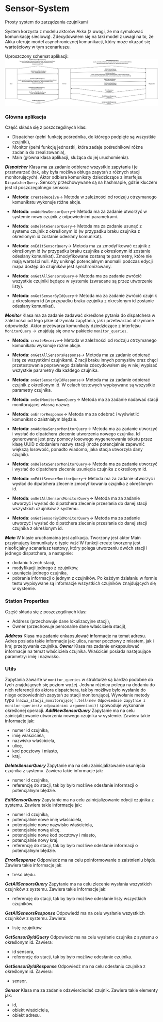 # Sensor-System
Prosty system do zarządzania czujnikami

System korzysta z modelu aktorów Akka (z uwagi, że ma symulować komunikację sieciową). Zdecydowałem się na taki model z uwagi na to, że Akka oferuje model asynchronicznej komunikacji, który może okazać się wartościowy w tym scenariuszu.

Uproszczony schemat aplikacji:
![alt text](https://github.com/Petros9/Sensor-System/blob/master/diagram.png)

### Główna aplikacja
Część składa się z poszczególnych klas:

- Dispatcher (pełni funkcję pośrednika, do którego podpięte są wszystkie czujniki),
- Monitor (pełni funkcję jednostki, która zadaje pośrednikowi różne zadania do zrealizowania),
- Main (główna klasa aplikacji, służąca do jej uruchomienia).

***Dispatcher***
Klasa ma za zadanie odbierać wszystkie zapytania i je przetwarzać (tak, aby była możliwa obługa zapytań z różnych stacji monitorujących).
Aktor odbiera komunikaty dziedziczące z interfejsu `DispatcherQuery`.
Sensory przechowywane są na hashmapie, gdzie kluczem jest id poszczególnego sensora.

* **Metoda:** `createReceive`->
Metoda w zależności od rodzaju otrzymanego komunikatu wykonuje różne akcje.

* **Metoda:** `onAddNewSensorQuery`->
Metoda ma za zadanie utworzyć w systemie nowy czujnik z odpowiednimi parametrami.

* **Metoda:** `onDeleteSensorQuery`->
Metoda ma za zadanie usunąć z systemu czujnik z określonym id (w przypadku braku czujnika z okreslonym id zostanie odesłany komunikat).

* **Metoda:** `onEditSensorQuery`->
Metoda ma za zmodyfikować czujnik z określonym id (w przypadku braku czujnika z okreslonym id zostanie odesłany komunikat). Zmodyfikowane zostaną te parametry, które nie mają wartości null.
Aby uniknąć potencjalnym anomalii podczas edycji mapa dostęp do czujników jest synchronizowany.

* **Metoda:** `onGetAllSensorsQuery`->
Metoda ma za zadanie zwrócić wszystkie czujniki będące w systemie (zwracane są przez utworzenie listy).

* **Metoda:** `onGetSensorByIdQuery`->
Metoda ma za zadanie zwrócić czujnik z określonym id (w przypadku braku czujnika z okreslonym id zostanie odesłany komunikat).


***Monitor***
Klasa ma za zadanie zadawać określone pytania do dispatchera w zależności od tego jakie otrzymała zapytania, jak i przetwarzać otrzymane odpowiedzi.
Aktor przetwarza komunikaty dziedziczące z interfejsu `MonitorQuery` -> znajdują się one w pakiecie `monitor_queries`.
* **Metoda:** `createReceive`->
Metoda w zależności od rodzaju otrzymanego komunikatu wykonuje różne akcje.

* **Metoda:** `onGetAllSensorsResponse`->
Metoda ma za zadanie odbierać listę ze wszystkimi czujnikami. Z racji braku innych pomysłów oraz chęci przetestowania poprawnego działania zdecydowałem się w niej wypisać wszystkie parametry dla każdego czujnika.
* **Metoda:** `onGetSensorByIdResponse`->
Metoda ma za zadanie odbierać czujnik z określonym id. W celach testowych wypisywane są wszystkie parametry czujnika.

* **Metoda:** `onSetMonitorNameQuery`->
Metoda ma za zadanie nadawać stacji monitorującej własną nazwę.

* **Metoda:** `onErrorResponse`->
Metoda ma za odebrać i wyświetlić komunikat o zaistniałym błędzie.

* **Metoda:** `onAddNewSensorMonitorQuery`->
Metoda ma za zadanie utworzyć i wysłać do dipatchera zlecenie utworzenia nowego czujnika. Id generowane jest przy pomocy losowego wygenerowania tekstu przez klasę UUID z dodaniem nazwy stacji (może potencjalnie zapewnić większą losowość, ponadto wiadomo, jaka stacja utworzyła dany czujnik).

* **Metoda:** `onDeleteSensorMonitorQuery`->
Metoda ma za zadanie utworzyć i wysłać do dipatchera zlecenie usunięcia czujnika z określonym id.

* **Metoda:** `onEditSensorMonitorQuery`->
Metoda ma za zadanie utworzyć i wysłać do dipatchera zlecenie zmodyfikowania czujnika z określonym id.

* **Metoda:** `onGetAllSensorsMonitorQuery`->
Metoda ma za zadanie utworzyć i wysłać do dipatchera zlecenie przesłania do danej stacji wszystkich czujników z systemu.

* **Metoda:** `onGetSensorByIdMonitorQuery`->
Metoda ma za zadanie utworzyć i wysłać do dipatchera zlecenie przesłania do danej stacji czujnika z określonym id.

***Main***
W klasie uruchamaina jest aplikacja. Tworzony jest aktor Main przyjmujący komunikaty o typie `Void`
W funkcji create tworzony jest nieoficjalny scenariusz testowy, który polega utworzeniu dwóch stacji i jednego dispatchera, a następnie:
- dodaniu trzech stacji,
- modyfikacji jednego z czujników,
- usunięcia jednego czujnika,
- pobrania informacji o jednym z czujników.
Po każdym działaniu w formie testu wypisywane są informacje wszystkich czujników znajdujących się w systemie.

### Station Properties

Część składa się z poszczególnych klas:

- Address (przechowuje dane lokalizacyjne stacji),
- Owner (przechowuje personalne dane właściciela stacji),


***Address*** 
Klasa ma zadanie enkapsulować informacje na temat adresu.
Adres posiada takie informacje jak: ulica, numer pocztowy z miastem, jak i kraj przebywania czujnika.
***Owner***
Klasa ma zadanie enkapsulować informacje na temat właściciela czujnika.
Właściciel posiada następujące parametry: imię i nazwisko. 

### Utils
Zapytania zawarte w `monitor_queries` w strukturze są bardzo podobne do tych znajdujących się poziom wyżej. Jedyna różnica polega na dodaniu do nich referencji do aktora dispatchera, tak by możliwe było wysłanie do niego odpowiednich zapytań ze stacji monitorującej.
Wywołanie metody typu `[nazwa_stacji_monitorującej].tell(new Odpowiednie zapytnie z monitor-queries(z odpowidnimi argumentami))` spowoduje wykonanie określonej operacji.
***AddNewSensorQuery*** 
Zapytanie ma na celu zainicjalizowanie utworzenia nowego czujnika w systemie. Zawiera takie informacje jak: 
- numer id czujnika,
- imię właściciela,
- nazwisko właściciela,
- ulicę,
- kod pocztowy i miasto,
- kraj.

***DeleteSensorQuery*** 
Zapytanie ma na celu zainicjalizowanie usunięcia czujnika z systemu. Zawiera takie informacje jak: 
- numer id czujnika,
- referencję do stacji, tak by było możliwe odesłanie informacji o potencjalnym błędzie.

***EditSensorQuery*** 
Zapytanie ma na celu zainicjalizowanie edycji czujnika z systemu. Zawiera takie informacje jak: 
- numer id czujnika,
- potencjalnie nowe imię właściciela,
- potencjalnie nowe nazwisko właściciela,
- potencjalnie nową ulicę,
- potencjalnie nowe kod pocztowy i miasto,
- potencjalnie nowy kraj.
- referencję do stacji, tak by było możliwe odesłanie informacji o potencjalnym błędzie.


***ErrorResponse*** 
Odpowiedź ma na celu poinformowanie o zaistnieniu błędu. Zawiera takie informacje jak: 
- treść błędu.

***GetAllSensorsQuery*** 
Zapytanie ma na celu zlecenie wysłania wszystkich czujników z systemu. Zawiera takie informacje jak: 
- referencję do stacji, tak by było możliwe odesłanie listy wszystkich czujników.

***GetAllSensorsResponse*** 
Odpowiedź ma na celu wysłanie wszystkich czujników z systemu. Zawiera: 
- listę czujników.

***GetSensorByIdQuery*** 
Odpowiedź ma na celu wysłanie czujnika z systemu o określonym id. Zawiera: 
- id sensora,
- referencję do stacji, tak by było możliwe odesłanie czujnika.

***GetSensorByIdResponse*** 
Odpowiedź ma na celu odesłaniu czujnika z określonym id. Zawiera: 
- sensor.

***Sensor*** 
Klasa ma za zadanie odzwierciedlać czujnik. Zawiera takie elementy jak:
- id,
- obiekt właściciela,
- obiekt adresu.
